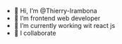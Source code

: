 - 👋 Hi, I’m @Thierry-Irambona
- 👀 I’m frontend web developer
- 🌱 I’m currently working wit react js
- 💞️ I collaborate


<!---
Thierry-Chain/Thierry-Chain is a ✨ special ✨ repository because its `README.md` (this file) appears on your GitHub profile.
You can click the Preview link to take a look at your changes.
--->
